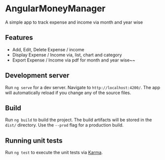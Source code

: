 # AngularMoneyManager

A simple app to track expense and income via month and year wise

## Features

- Add, Edit, Delete Expense / income
- Display Expense / Income via, list, chart and category
- Export Expense / Income via pdf for month and year wise~~

## Development server

Run `ng serve` for a dev server. Navigate to `http://localhost:4200/`. The app will automatically reload if you change any of the source files.

## Build

Run `ng build` to build the project. The build artifacts will be stored in the `dist/` directory. Use the `--prod` flag for a production build.

## Running unit tests

Run `ng test` to execute the unit tests via [Karma](https://karma-runner.github.io).

